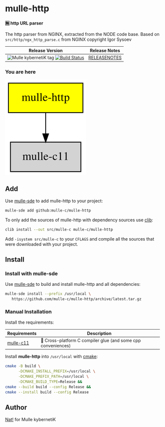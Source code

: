 # mulle-http

#### 🈚 http URL parser

The http parser from NGINX, extracted from the NODE code base.
Based on `src/http/ngx_http_parse.c` from NGINX copyright Igor Sysoev

| Release Version                                       | Release Notes
|-------------------------------------------------------|--------------
| ![Mulle kybernetiK tag](https://img.shields.io/github/tag/mulle-c/mulle-http.svg?branch=release) [![Build Status](https://github.com/mulle-c/mulle-http/workflows/CI/badge.svg?branch=release)](//github.com/mulle-c/mulle-http/actions)| [RELEASENOTES](RELEASENOTES.md) |






### You are here

![Overview](overview.dot.svg)





## Add

Use [mulle-sde](//github.com/mulle-sde) to add mulle-http to your project:

``` sh
mulle-sde add github:mulle-c/mulle-http
```

To only add the sources of mulle-http with dependency
sources use [clib](https://github.com/clibs/clib):


``` sh
clib install --out src/mulle-c mulle-c/mulle-http
```

Add `-isystem src/mulle-c` to your `CFLAGS` and compile all the sources that were downloaded with your project.


## Install

### Install with mulle-sde

Use [mulle-sde](//github.com/mulle-sde) to build and install mulle-http and all dependencies:

``` sh
mulle-sde install --prefix /usr/local \
   https://github.com/mulle-c/mulle-http/archive/latest.tar.gz
```

### Manual Installation

Install the requirements:

| Requirements                                 | Description
|----------------------------------------------|-----------------------
| [mulle-c11](https://github.com/mulle-c/mulle-c11)             | 🔀 Cross-platform C compiler glue (and some cpp conveniences)

Install **mulle-http** into `/usr/local` with [cmake](https://cmake.org):

``` sh
cmake -B build \
      -DCMAKE_INSTALL_PREFIX=/usr/local \
      -DCMAKE_PREFIX_PATH=/usr/local \
      -DCMAKE_BUILD_TYPE=Release &&
cmake --build build --config Release &&
cmake --install build --config Release
```


## Author

[Nat!](https://mulle-kybernetik.com/weblog) for Mulle kybernetiK



